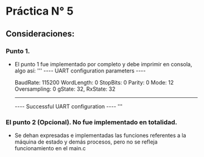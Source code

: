 <h1>Práctica N° 5</h1>
<h2>Consideraciones: </h2>

### Punto 1.
- El punto 1 fue implementado por completo y debe imprimir en consola, algo así:
'''
    ---- UART configuration parameters ----
     
    BaudRate: 115200
    WordLength: 0
    StopBits: 0
    Parity: 0
    Mode: 12
    Oversampling: 0
    gState: 32, RxState: 32
    
    --------------------------------------
    ---- Successful UART configuration ----
'''
### El punto 2 (Opcional). No fue implementado en totalidad.
- Se dehan expresadas e implementadas las funciones referentes a la máquina de estado y demás procesos, pero no se refleja funcionamiento en el main.c
